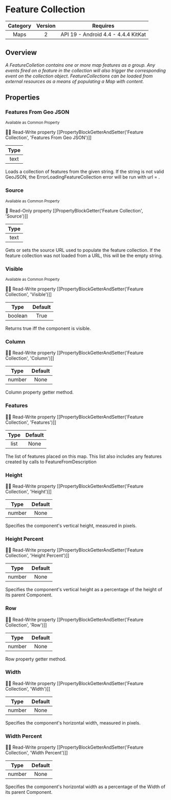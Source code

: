 # Feature Collection

| Category | Version | Requires |
|:--------:|:-------:|:--------:|
|Maps|2|API 19 - Android 4.4 - 4.4.4 KitKat|

## Overview

_A FeatureColletion contains one or more map features as a group. Any events fired on a feature in the collection will also trigger the corresponding event on the collection object. FeatureCollections can be loaded from external resources as a means of populating a Map with content._

## Properties

### Features From Geo JSON

<small>Available as Common Property</small>

:eyes::pencil: Read-Write property
[[PropertyBlockGetterAndSetter('Feature Collection', 'Features From Geo JSON')]]

| Type |
|:----:|
|text|

Loads a collection of features from the given string. If the string is not valid GeoJSON, the ErrorLoadingFeatureCollection error will be run with url = <string>.

### Source

<small>Available as Common Property</small>

:eyes: Read-Only property
[[PropertyBlockGetter('Feature Collection', 'Source')]]

| Type |
|:----:|
|text|

Gets or sets the source URL used to populate the feature collection. If the feature collection was not loaded from a URL, this will be the empty string.

### Visible

<small>Available as Common Property</small>

:eyes::pencil: Read-Write property
[[PropertyBlockGetterAndSetter('Feature Collection', 'Visible')]]

| Type | Default |
|:----:|:-------:|
|boolean|True|

Returns true iff the component is visible.

### Column



:eyes::pencil: Read-Write property
[[PropertyBlockGetterAndSetter('Feature Collection', 'Column')]]

| Type | Default |
|:----:|:-------:|
|number|None|

Column property getter method.

### Features



:eyes::pencil: Read-Write property
[[PropertyBlockGetterAndSetter('Feature Collection', 'Features')]]

| Type | Default |
|:----:|:-------:|
|list|None|

The list of features placed on this map. This list also includes any features created by calls to FeatureFromDescription

### Height



:eyes::pencil: Read-Write property
[[PropertyBlockGetterAndSetter('Feature Collection', 'Height')]]

| Type | Default |
|:----:|:-------:|
|number|None|

Specifies the component's vertical height, measured in pixels.

### Height Percent



:eyes::pencil: Read-Write property
[[PropertyBlockGetterAndSetter('Feature Collection', 'Height Percent')]]

| Type | Default |
|:----:|:-------:|
|number|None|

Specifies the component's vertical height as a percentage
 of the height of its parent Component.

### Row



:eyes::pencil: Read-Write property
[[PropertyBlockGetterAndSetter('Feature Collection', 'Row')]]

| Type | Default |
|:----:|:-------:|
|number|None|

Row property getter method.

### Width



:eyes::pencil: Read-Write property
[[PropertyBlockGetterAndSetter('Feature Collection', 'Width')]]

| Type | Default |
|:----:|:-------:|
|number|None|

Specifies the component's horizontal width, measured in pixels.

### Width Percent



:eyes::pencil: Read-Write property
[[PropertyBlockGetterAndSetter('Feature Collection', 'Width Percent')]]

| Type | Default |
|:----:|:-------:|
|number|None|

Specifies the component's horizontal width as a percentage
 of the Width of its parent Component.
